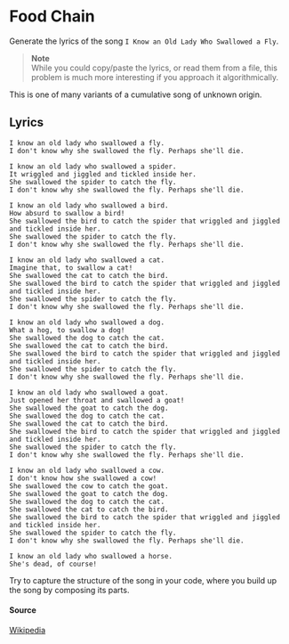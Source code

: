 # Food Chain

Generate the lyrics of the song `I Know an Old Lady Who Swallowed a Fly`.

>**Note**  
>While you could copy/paste the lyrics, or read them from a file, this problem is much more interesting if you approach it algorithmically.

This is one of many variants of a cumulative song of unknown origin.

## Lyrics

    I know an old lady who swallowed a fly.
    I don't know why she swallowed the fly. Perhaps she'll die.

    I know an old lady who swallowed a spider.
    It wriggled and jiggled and tickled inside her.
    She swallowed the spider to catch the fly.
    I don't know why she swallowed the fly. Perhaps she'll die.

    I know an old lady who swallowed a bird.
    How absurd to swallow a bird!
    She swallowed the bird to catch the spider that wriggled and jiggled and tickled inside her.
    She swallowed the spider to catch the fly.
    I don't know why she swallowed the fly. Perhaps she'll die.

    I know an old lady who swallowed a cat.
    Imagine that, to swallow a cat!
    She swallowed the cat to catch the bird.
    She swallowed the bird to catch the spider that wriggled and jiggled and tickled inside her.
    She swallowed the spider to catch the fly.
    I don't know why she swallowed the fly. Perhaps she'll die.

    I know an old lady who swallowed a dog.
    What a hog, to swallow a dog!
    She swallowed the dog to catch the cat.
    She swallowed the cat to catch the bird.
    She swallowed the bird to catch the spider that wriggled and jiggled and tickled inside her.
    She swallowed the spider to catch the fly.
    I don't know why she swallowed the fly. Perhaps she'll die.

    I know an old lady who swallowed a goat.
    Just opened her throat and swallowed a goat!
    She swallowed the goat to catch the dog.
    She swallowed the dog to catch the cat.
    She swallowed the cat to catch the bird.
    She swallowed the bird to catch the spider that wriggled and jiggled and tickled inside her.
    She swallowed the spider to catch the fly.
    I don't know why she swallowed the fly. Perhaps she'll die.

    I know an old lady who swallowed a cow.
    I don't know how she swallowed a cow!
    She swallowed the cow to catch the goat.
    She swallowed the goat to catch the dog.
    She swallowed the dog to catch the cat.
    She swallowed the cat to catch the bird.
    She swallowed the bird to catch the spider that wriggled and jiggled and tickled inside her.
    She swallowed the spider to catch the fly.
    I don't know why she swallowed the fly. Perhaps she'll die.

    I know an old lady who swallowed a horse.
    She's dead, of course!

Try to capture the structure of the song in your code, where you build up the song by composing its parts.

#### Source

[Wikipedia](https://en.wikipedia.org/wiki/There_Was_an_Old_Lady_Who_Swallowed_a_Fly)

